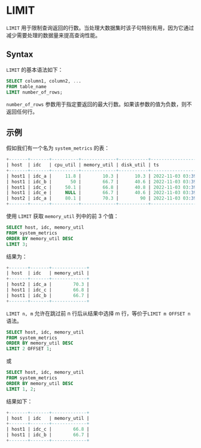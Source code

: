 # LIMIT

`LIMIT` 用于限制查询返回的行数。当处理大数据集时该子句特别有用，因为它通过减少需要处理的数据量来提高查询性能。

## Syntax

`LIMIT` 的基本语法如下：

```sql
SELECT column1, column2, ...
FROM table_name
LIMIT number_of_rows;
```

`number_of_rows` 参数用于指定要返回的最大行数。如果该参数的值为负数，则不返回任何行。

## 示例

假如我们有一个名为 `system_metrics` 的表：

```sql
+-------+-------+----------+-------------+-----------+---------------------+
| host  | idc   | cpu_util | memory_util | disk_util | ts                  |
+-------+-------+----------+-------------+-----------+---------------------+
| host1 | idc_a |     11.8 |        10.3 |      10.3 | 2022-11-03 03:39:57 |
| host1 | idc_b |       50 |        66.7 |      40.6 | 2022-11-03 03:39:57 |
| host1 | idc_c |     50.1 |        66.8 |      40.8 | 2022-11-03 03:39:57 |
| host1 | idc_e |     NULL |        66.7 |      40.6 | 2022-11-03 03:39:57 |
| host2 | idc_a |     80.1 |        70.3 |        90 | 2022-11-03 03:39:57 |
+-------+-------+----------+-------------+-----------+---------------------+
```

使用 `LIMIT` 获取 `memory_util` 列中的前 3 个值：

```sql
SELECT host, idc, memory_util
FROM system_metrics
ORDER BY memory_util DESC
LIMIT 3;
```

结果为：

```sql
+-------+-------+-------------+
| host  | idc   | memory_util |
+-------+-------+-------------+
| host2 | idc_a |        70.3 |
| host1 | idc_c |        66.8 |
| host1 | idc_b |        66.7 |
+-------+-------+-------------+
```

`LIMIT n, m` 允许在跳过前 n 行后从结果中选择 m 行，等价于`LIMIT m OFFSET n` 语法。

```sql
SELECT host, idc, memory_util
FROM system_metrics
ORDER BY memory_util DESC
LIMIT 2 OFFSET 1;
```

或

```sql
SELECT host, idc, memory_util
FROM system_metrics
ORDER BY memory_util DESC
LIMIT 1, 2;
```

结果如下：

```sql
+-------+-------+-------------+
| host  | idc   | memory_util |
+-------+-------+-------------+
| host1 | idc_c |        66.8 |
| host1 | idc_b |        66.7 |
+-------+-------+-------------+
```
